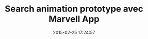 ---
layout: inspirer-sites-web-default
title: Search animation prototype avec Marvell App
date: 2015-02-25 17:24:57
path1: inspiration
path2: ui-design
path3: android
category: ui-android
tags:
- ui-android-recherche
element-ui: recherche
element-ui-url: /inspiration/ui-design/android/recherche/
url-demo: http://magazineduwebdesign.com
image: mobile-ui-recherche.png
intro: Two different experiences one during the night and the other during the day explaining the advantages of electric vehicles and charging station.
auteur: amine
description: blablabla 
---